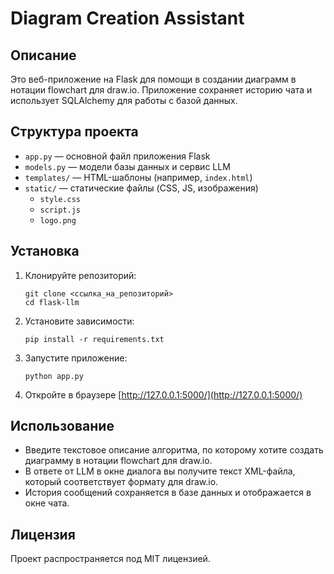# Diagram Creation Assistant

## Описание

Это веб-приложение на Flask для помощи в создании диаграмм в нотации flowchart для draw.io. Приложение сохраняет историю чата и использует SQLAlchemy для работы с базой данных.

## Структура проекта

- `app.py` — основной файл приложения Flask
- `models.py` — модели базы данных и сервис LLM
- `templates/` — HTML-шаблоны (например, `index.html`)
- `static/` — статические файлы (CSS, JS, изображения)
    - `style.css`
    - `script.js`
    - `logo.png`

## Установка

1. Клонируйте репозиторий:
    ```
    git clone <ссылка_на_репозиторий>
    cd flask-llm
    ```

2. Установите зависимости:
    ```
    pip install -r requirements.txt
    ```

3. Запустите приложение:
    ```
    python app.py
    ```

4. Откройте в браузере [http://127.0.0.1:5000/](http://127.0.0.1:5000/)

## Использование

- Введите текстовое описание алгоритма, по которому хотите создать диаграмму в нотации flowchart для draw.io.
- В ответе от LLM в окне диалога вы получите текст XML-файла, который соответствует формату для draw.io.
- История сообщений сохраняется в базе данных и отображается в окне чата.

## Лицензия

Проект распространяется под MIT лицензией.